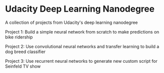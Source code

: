 # Udacity Deep Learning Nanodegree
A collection of projects from Udacity's deep learning nanodegree

Project 1: Build a simple neural network from scratch to make predictions on bike ridership

Project 2: Use convolutional neural networks and transfer learning to build a dog breed classifier

Project 3: Use recurrent neural networks to generate new custom script for Seinfeld TV show

